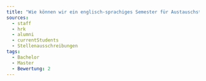 ```yaml
---
title: "Wie können wir ein englisch-sprachiges Semester für Austauschstudierende bereit stellen?"
sources:
  - staff
  - hrk
  - alumni
  - currentStudents
  - Stellenausschreibungen
tags:
  - Bachelor
  - Master
  - Bewertung: 2
---
```

